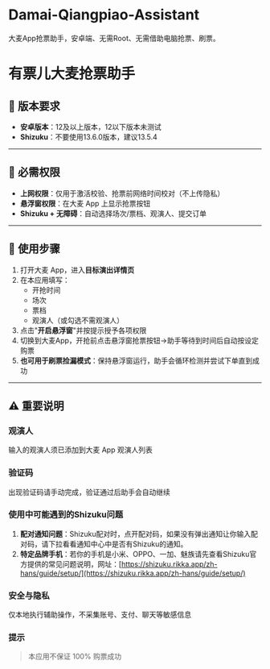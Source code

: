# Damai-Qiangpiao-Assistant
大麦App抢票助手，安卓端、无需Root、无需借助电脑抢票、刷票。

# 有票儿大麦抢票助手


## 📱 版本要求

-   **安卓版本**：12及以上版本，12以下版本未测试
-   **Shizuku**：不要使用13.6.0版本，建议13.5.4

---

## 🔐 必需权限

-   **上网权限**：仅用于激活校验、抢票前网络时间校对（不上传隐私）
-   **悬浮窗权限**：在大麦 App 上显示抢票按钮
-   **Shizuku + 无障碍**：自动选择场次/票档、观演人、提交订单

---

## 📝 使用步骤

1.  打开大麦 App，进入**目标演出详情页**
2.  在本应用填写：
    -   开抢时间
    -   场次
    -   票档
    -   观演人（或勾选不需观演人）
3.  点击"**开启悬浮窗**"并按提示授予各项权限
4.  切换到大麦App，开抢前点击悬浮窗抢票按钮→助手等待到时间后自动按设定购票
5.  **也可用于刷票捡漏模式**：保持悬浮窗运行，助手会循环检测并尝试下单直到成功

---

## ⚠️ 重要说明

### 观演人

输入的观演人须已添加到大麦 App 观演人列表

### 验证码

出现验证码请手动完成，验证通过后助手会自动继续

### 使用中可能遇到的Shizuku问题

1.  **配对通知问题**：Shizuku配对时，点开配对码，如果没有弹出通知让你输入配对码，请下拉看看通知中心中是否有Shizuku的通知。
2.  **特定品牌手机**：若你的手机是小米、OPPO、一加、魅族请先查看Shizuku官方提供的常见问题说明，网址：[https://shizuku.rikka.app/zh-hans/guide/setup/](https://shizuku.rikka.app/zh-hans/guide/setup/)  

### 安全与隐私

仅本地执行辅助操作，不采集账号、支付、聊天等敏感信息


### 提示

> 本应用不保证 100% 购票成功
